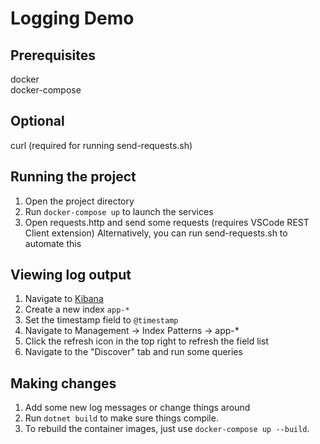 # Logging Demo

## Prerequisites
docker  
docker-compose

## Optional
curl (required for running send-requests.sh)

## Running the project
1. Open the project directory
2. Run `docker-compose up` to launch the services
3. Open requests.http and send some requests (requires VSCode REST Client extension)
   Alternatively, you can run send-requests.sh to automate this

## Viewing log output
1. Navigate to [Kibana](http://localhost:5601/app/discover)
2. Create a new index `app-*`
3. Set the timestamp field to `@timestamp`
4. Navigate to Management -> Index Patterns -> app-*
5. Click the refresh icon in the top right to refresh the field list
6. Navigate to the "Discover" tab and run some queries

## Making changes
1. Add some new log messages or change things around
2. Run `dotnet build` to make sure things compile.
3. To rebuild the container images, just use `docker-compose up --build`.
